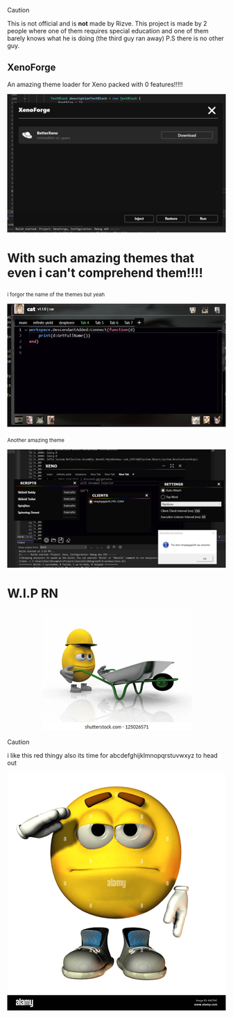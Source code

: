 > [!CAUTION]
> This is not official and is **not** made by Rizve. This project is made by 2 people where one of them requires special education and one of them barely knows what he is doing (the third guy ran away) P.S there is no other guy.

## XenoForge

An amazing theme loader for Xeno packed with 0 features!!!!!
<p align="center">
    <img src="https://github.com/thekingvon/XenoForge/blob/main/themes/_common/image.png">
</p>

# With such amazing themes that even i can't comprehend them!!!!

<sub>i forgor the name of the themes but yeah</sub>
<p align="center">
    <img src="https://github.com/thekingvon/XenoForge/blob/main/themes/_common/image%20(1).png">
</p>

<sub>Another amazing theme</sub>
<p align="center">
    <img src="https://github.com/thekingvon/XenoForge/blob/main/themes/_common/image%20(2).png">
</p>


# W.I.P RN

<p align="center">
    <img src="https://github.com/thekingvon/XenoForge/blob/main/themes/_common/pasted-image-thu-may-16-2024-14-02-23-gmt-0300-atlantic-daylight-time-high.png">
</p>

> [!CAUTION]
> i like this red thingy also its time for abcdefghijklmnopqrstuvwxyz to head out

<p align="center">
    <img src="https://github.com/thekingvon/XenoForge/blob/main/themes/_common/saluting-smiley-ANCFHC.jpg">
</p>


